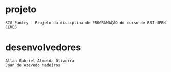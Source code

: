 # projeto
    SIG-Pantry - Projeto da disciplina de PROGRAMAÇÃO do curso de BSI UFRN CERES
# desenvolvedores
    Allan Gabriel Almeida Oliveira
    Joan de Azevedo Medeiros
